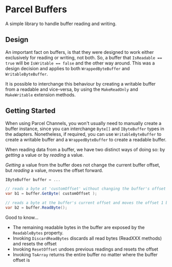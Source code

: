 # Parcel Buffers

A simple library to handle buffer reading and writing.

## Design

An important fact on buffers, is that they were designed to work either exclusively for reading or writing, not both. So, a buffer that `IsReadable == true` will be `IsWritable == false` and the other way around. This was a design decision and applies to both `WrappedByteBuffer` and `WritableByteBuffer`.

It is possible to interchange this behaviour by creating a writable buffer from a readable and vice-versa, by using the `MakeReadOnly` and `MakeWritable` extension methods.

## Getting Started

When using Parcel Channels, you won't usually need to manually create a buffer instance, since you can interchange `Byte[]` and `IByteBuffer` types in the adapters. Nonetheless, if required, you can use `WritableByteBuffer` to create a writable buffer and a `WrappedByteBuffer` to create a readable buffer.

When reading data from a buffer, we have two distinct ways of doing so: by *getting* a value or by *reading* a value.

*Getting* a value from the buffer does not change the current buffer offset, but *reading* a value, moves the offset forward.

```csharp
IByteBuffer buffer = ...

// reads a byte at 'customOffset' without changing the buffer's offset
var b1 = buffer.GetByte( customOffset );

// reads a byte at the buffer's current offset and moves the offset 1 byte forward
var b2 = buffer.ReadByte();
```

Good to know...

- The remaining readable bytes in the buffer are exposed by the `ReadableBytes` property.
- Invoking `DiscardReadBytes` discards all read bytes (ReadXXX methods) and resets the offset
- Invoking `ResetOffset` undoes previous readings and resets the offset
- Invoking `ToArray` returns the entire buffer no matter where the buffer offset is
